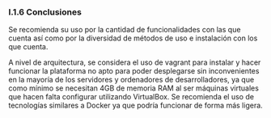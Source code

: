 ### I.1.6 Conclusiones

Se recomienda su uso por la cantidad de funcionalidades con las que cuenta así como por la diversidad de métodos de uso e instalación con los que cuenta. 

A nivel de arquitectura, se considera el uso de vagrant para instalar y hacer funcionar la plataforma no apto para poder desplegarse sin inconvenientes en la mayoría de los servidores y ordenadores de desarrolladores, ya que como mínimo se necesitan 4GB de memoria RAM al ser máquinas virtuales que hacen falta configurar utilizando VirtualBox. Se recomienda el uso de tecnologías similares a Docker ya que podría funcionar de forma más ligera. 

